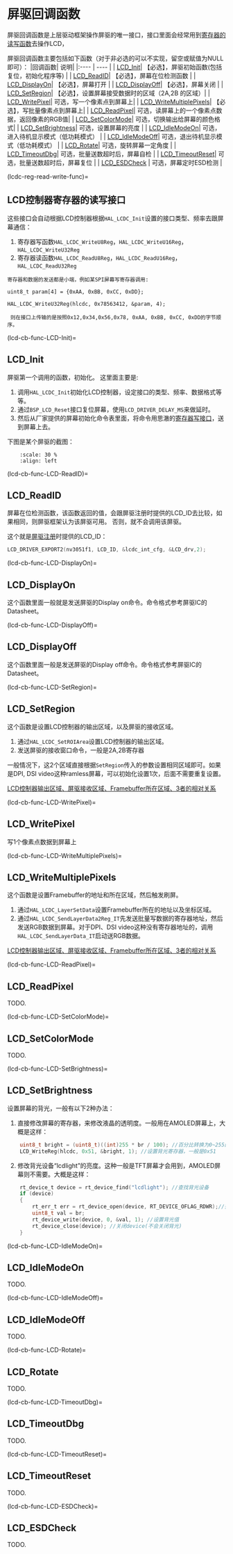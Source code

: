 # 屏驱回调函数
屏驱回调函数是上层驱动框架操作屏驱的唯一接口，接口里面会经常用到[寄存器的读写函数](lcdc-reg-read-write-func)去操作LCD，

屏驱回调函数主要包括如下函数（对于非必选的可以不实现，留空或赋值为NULL即可）：
|回调函数| 说明|
|:---- | ----  |
|  [LCD_Init](lcd-cb-func-LCD-Init)|  【必选】，屏驱初始函数(包括复位，初始化程序等) |
|  [LCD_ReadID](lcd-cb-func-LCD-ReadID)|  【必选】，屏幕在位检测函数 |
|  [LCD_DisplayOn](lcd-cb-func-LCD-DisplayOn)|  【必选】，屏幕打开 |
|  [LCD_DisplayOff](lcd-cb-func-LCD-DisplayOff)|  【必选】，屏幕关闭 |
|  [LCD_SetRegion](lcd-cb-func-LCD-SetRegion)|  【必选】，设置屏幕接受数据时的区域（2A,2B 的区域）|
|  [LCD_WritePixel](lcd-cb-func-LCD-WritePixel)|  可选，写一个像素点到屏幕上|
|  [LCD_WriteMultiplePixels](lcd-cb-func-LCD-WriteMultiplePixels)|  【必选】，写批量像素点到屏幕上|
|  [LCD_ReadPixel](lcd-cb-func-LCD-ReadPixel)|  可选，读屏幕上的一个像素点数据，返回像素的RGB值|
|  [LCD_SetColorMode](lcd-cb-func-LCD-SetColorMode)|  可选，切换输出给屏幕的颜色格式|
|  [LCD_SetBrightness](lcd-cb-func-LCD-SetBrightness)|  可选，设置屏幕的亮度 |
|  [LCD_IdleModeOn](lcd-cb-func-LCD-IdleModeOn)|  可选，进入待机显示模式（低功耗模式） |
|  [LCD_IdleModeOff](lcd-cb-func-LCD-IdleModeOff)|  可选，退出待机显示模式（低功耗模式） |
|  [LCD_Rotate](lcd-cb-func-LCD-Rotate)|  可选，旋转屏幕一定角度 |
|  [LCD_TimeoutDbg](lcd-cb-func-LCD-TimeoutDbg)|  可选，批量送数超时后，屏幕自检 |
|  [LCD_TimeoutReset](lcd-cb-func-LCD-TimeoutReset)|  可选，批量送数超时后，屏幕复位 |
|  [LCD_ESDCheck](lcd-cb-func-LCD-ESDCheck)    | 可选，屏幕定时ESD检测 |




(lcdc-reg-read-write-func)=
## LCD控制器寄存器的读写接口
这些接口会自动根据LCD控制器根据`HAL_LCDC_Init`设置的接口类型、频率去跟屏幕通信：
1. 寄存器写函数`HAL_LCDC_WriteU8Reg`，`HAL_LCDC_WriteU16Reg`，`HAL_LCDC_WriteU32Reg`
2. 寄存器读函数`HAL_LCDC_ReadU8Reg`，`HAL_LCDC_ReadU16Reg`，`HAL_LCDC_ReadU32Reg`

```{note}
寄存器和数据的发送都是小端，例如某SPI屏幕写寄存器调用:

uint8_t param[4] = {0xAA, 0xBB, 0xCC, 0xDD};

HAL_LCDC_WriteU32Reg(hlcdc, 0x78563412, &param, 4);

 则在接口上传输的是按照0x12,0x34,0x56,0x78, 0xAA, 0xBB, 0xCC, 0xDD的字节顺序。
```


(lcd-cb-func-LCD-Init)=
## LCD_Init
屏驱第一个调用的函数，初始化。
这里面主要是:
1. 调用`HAL_LCDC_Init`初始化LCD控制器，设定接口的类型、频率、数据格式等等。
2. 通过`BSP_LCD_Reset`接口复位屏幕，使用`LCD_DRIVER_DELAY_MS`来做延时。
3. 然后从厂家提供的屏幕初始化命令表里面，将命令用思澈的[寄存器写接口](lcdc-reg-read-write-func)，送到屏幕上去。

下图是某个屏驱的截图：
```{figure} assets/LCD_Init_func.png
    :scale: 30 %
    :align: left
```

(lcd-cb-func-LCD-ReadID)=
## LCD_ReadID
屏幕在位检测函数，该函数返回的值，会跟屏驱注册时提供的LCD_ID去比较，如果相同，则屏驱框架认为该屏驱可用。
否则，就不会调用该屏驱。

这个就是[屏驱注册](lcd-driver-register)时提供的LCD_ID：
```c
LCD_DRIVER_EXPORT2(nv3051f1, LCD_ID, &lcdc_int_cfg, &LCD_drv,2);  
```


(lcd-cb-func-LCD-DisplayOn)=
## LCD_DisplayOn
这个函数里面一般就是发送屏驱的Display on命令。命令格式参考屏驱IC的Datasheet。


(lcd-cb-func-LCD-DisplayOff)=
## LCD_DisplayOff
这个函数里面一般是发送屏驱的Display off命令。命令格式参考屏驱IC的Datasheet。


(lcd-cb-func-LCD-SetRegion)=
## LCD_SetRegion
这个函数是设置LCD控制器的输出区域，以及屏驱的接收区域。
1. 通过`HAL_LCDC_SetROIArea`设置LCD控制器的输出区域。
1. 发送屏驱的接收窗口命令，一般是2A,2B寄存器

一般情况下，这2个区域直接根据`SetRegion`传入的参数设置相同区域即可。如果是DPI, DSI video这种ramless屏幕，可以初始化设置1次，后面不需要重复设置。

[LCD控制器输出区域、屏驱接收区域、Framebuffer所在区域、3者的相对关系](lcd-lcdc-coordinates-relationship)


(lcd-cb-func-LCD-WritePixel)=
## LCD_WritePixel
写1个像素点数据到屏幕上




(lcd-cb-func-LCD-WriteMultiplePixels)=
## LCD_WriteMultiplePixels
这个函数是设置Framebuffer的地址和所在区域，然后触发刷屏。
1. 通过`HAL_LCDC_LayerSetData`设置Framebuffer所在的地址以及坐标区域。
2. 通过`HAL_LCDC_SendLayerData2Reg_IT`先发送批量写数据的寄存器地址，然后发送RGB数据到屏幕。对于DPI、DSI video这种没有寄存器地址的，调用`HAL_LCDC_SendLayerData_IT`启动送RGB数据。

[LCD控制器输出区域、屏驱接收区域、Framebuffer所在区域、3者的相对关系](lcd-lcdc-coordinates-relationship)

(lcd-cb-func-LCD-ReadPixel)=
## LCD_ReadPixel
TODO.


(lcd-cb-func-LCD-SetColorMode)=
## LCD_SetColorMode
TODO.


(lcd-cb-func-LCD-SetBrightness)=
## LCD_SetBrightness
设置屏幕的背光，一般有以下2种办法：
1. 直接修改屏幕的寄存器，来修改液晶的透明度。一般用在AMOLED屏幕上，大概是这样：
```c
    uint8_t bright = (uint8_t)((int)255 * br / 100); //百分比转换为0~255的值
    LCD_WriteReg(hlcdc, 0x51, &bright, 1); //设置背光寄存器，一般是0x51
```
2. 修改背光设备“lcdlight”的亮度。这种一般是TFT屏幕才会用到，AMOLED屏幕则不需要。大概是这样：
```c
    rt_device_t device = rt_device_find("lcdlight"); //查找背光设备
    if (device)
    {
        rt_err_t err = rt_device_open(device, RT_DEVICE_OFLAG_RDWR);//打开设备
        uint8_t val = br;
        rt_device_write(device, 0, &val, 1); //设置背光值
        rt_device_close(device); //关闭device(不会关闭背光)
    }
```

(lcd-cb-func-LCD-IdleModeOn)=
## LCD_IdleModeOn
TODO.


(lcd-cb-func-LCD-IdleModeOff)=
## LCD_IdleModeOff
TODO.


(lcd-cb-func-LCD-Rotate)=
## LCD_Rotate
TODO.


(lcd-cb-func-LCD-TimeoutDbg)=
## LCD_TimeoutDbg
TODO.


(lcd-cb-func-LCD-TimeoutReset)=
## LCD_TimeoutReset
TODO.


(lcd-cb-func-LCD-ESDCheck)=
## LCD_ESDCheck
TODO.

